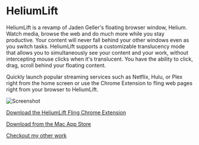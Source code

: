 # HeliumLift
HeliumLift is a revamp of Jaden Geller's floating browser window, Helium. Watch media, browse the web and do much more while you stay productive. Your content will never fall behind your other windows even as you switch tasks. HeliumLift supports a customizable translucency mode that allows you to simultaneously see your content and your work, without intercepting mouse clicks when it's translucent. You have the ability to click, drag, scroll behind your floating content.

Quickly launch popular streaming services such as Netflix, Hulu, or Plex right from the home screen or use the Chrome Extension to fling web pages right from your browser to HeliumLift.


![Screenshot](http://i.imgur.com/0aIGvG1.png)


[Download the HeliumLift Fling Chrome Extension](https://chrome.google.com/webstore/detail/heliumlift-fling/omacbahioemehdajgbmndloahdfilkpg)

[Download from the Mac App Store](https://itunes.apple.com/us/app/heliumlift/id1018899653?mt=12)

[Checkout my other work](https://www.sofriendly.com/)
